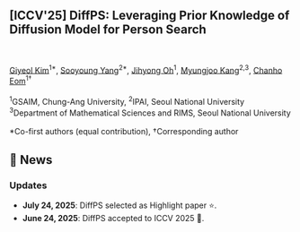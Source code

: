 <div><h2>[ICCV'25] DiffPS: Leveraging Prior Knowledge of Diffusion Model for Person Search</h2></div>
<br>

[Giyeol Kim](https://sites.google.com/view/pai-lab/home?authuser=0)<sup>1*</sup>, [Sooyoung Yang](https://ncia.snu.ac.kr/)<sup>2*</sup>, [Jihyong Oh](https://cmlab.cau.ac.kr/our-team/professor)<sup>1</sup>, [Myungjoo Kang](https://ncia.snu.ac.kr/general-5-1)<sup>2,3</sup>, [Chanho Eom](https://sites.google.com/view/pai-lab/members/faculty?authuser=0)<sup>1†</sup> 
<br><br>
<sup>1</sup>GSAIM, Chung-Ang University, <sup>2</sup>IPAI, Seoul National University
<br>
<sup>3</sup>Department of Mathematical Sciences and RIMS, Seoul National University
<br><br>
\*Co-first authors (equal contribution), †Corresponding author





## 📣 News
### Updates
- **July 24, 2025**: DiffPS selected as Highlight paper ⭐.
- **June 24, 2025**: DiffPS accepted to ICCV 2025 🎉.